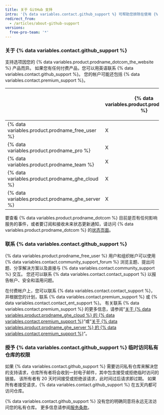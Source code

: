 ```yaml
---
title: 关于 GitHub 支持
intro: '{% data variables.contact.github_support %} 可帮助您排除在使用 {% data variables.product.prodname_dotcom %} 时遇到的问题。'
redirect_from:
  - /articles/about-github-support
versions:
  free-pro-team: '*'
---
```


### 关于 {% data variables.contact.github_support %}

支持选项因您的 {% data variables.product.prodname_dotcom_the_website %} 产品而异。 如果您有任何付费产品，您可以用英语联系 {% data variables.contact.github_support %}。 您的帐户可能还包括 {% data variables.contact.premium_support %}。

|                                                        | {% data variables.product.prodname_gcf %} | 标准支持 | 高级支持 |
| ------------------------------------------------------ | ---------------------------------------------- | ---- | ---- |
| {% data variables.product.prodname_free_user %} | X                                              |      |      |
| {% data variables.product.prodname_pro %}         | X                                              | X    |      |
| {% data variables.product.prodname_team %}        | X                                              | X    |      |
| {% data variables.product.prodname_ghe_cloud %} | X                                              | X    | X    |
| {% data variables.product.prodname_ghe_server %} | X                                              | X    | X    |

要查看 {% data variables.product.prodname_dotcom %} 目前是否有任何影响服务的事件，或者要订阅和接收未来状态更新通知，请访问 {% data variables.product.prodname_dotcom %} 的[状态页面](https://www.githubstatus.com/)。

### 联系 {% data variables.contact.github_support %}

{% data variables.product.prodname_free_user %} 用户和组织帐户可以使用 {% data variables.contact.community_support_forum %} 浏览主题、提出问题、分享解决方案以及直接与 {% data variables.contact.community_support %} 交互。 您还可以联系 {% data variables.contact.contact_support %} 以报告帐户、安全和滥用问题。

在付费帐户上，您可以联系 {% data variables.contact.contact_support %}，并根据您的计划，联系 {% data variables.contact.premium_support %} 或 {% data variables.contact.contact_ent_support %}。 有关联系 {% data variables.contact.premium_support %} 的更多信息，请参阅“[关于 {% data variables.product.prodname_ghe_cloud %} 的 {% data variables.contact.premium_support %}](/articles/about-github-premium-support-for-github-enterprise-cloud)”或“[关于 {% data variables.product.prodname_ghe_server %} 的 {% data variables.contact.premium_support %}](/enterprise/admin/enterprise-support/about-github-premium-support-for-github-enterprise)”。

### 授予 {% data variables.contact.github_support %} 临时访问私有仓库的权限

如果 {% data variables.contact.github_support %} 需要访问私有仓库来解决您的支持请求，仓库所有者将会收到一封电子邮件，其中包含接受或拒绝临时访问的链接。 该所有者有 20 天时间接受或拒绝该请求，此时间过后请求即过期。 如果所有者接受请求，{% data variables.contact.github_support %} 在五天内都可访问仓库。

{% data variables.contact.github_support %} 没有您的明确同意将永远无法访问您的私有仓库。 更多信息请参阅[服务条款](/articles/github-terms-of-service#3-access)。
